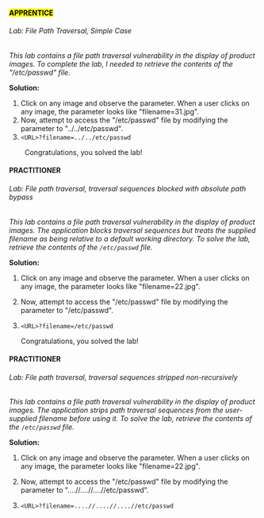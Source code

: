 #### <mark>APPRENTICE</mark>

###### Lab: File Path Traversal, Simple Case

*This lab contains a file path traversal vulnerability in the display of product images. To complete the lab, I needed to retrieve the contents of the "/etc/passwd" file.*

**Solution:**

1. Click on any image and observe the parameter. When a user clicks on any image, the parameter looks like "filename=31.jpg".
2. Now, attempt to access the "/etc/passwd" file by modifying the parameter to "../../etc/passwd".
3. `<URL>?filename=../../etc/passwd`

        Congratulations, you solved the lab!

#### PRACTITIONER

###### Lab: File path traversal, traversal sequences blocked with absolute path bypass

*This lab contains a file path traversal vulnerability in the display of product images. The application blocks traversal sequences but treats the supplied filename as being relative to a default working directory. To solve the lab, retrieve the contents of the `/etc/passwd` file.*

**Solution:**

1. Click on any image and observe the parameter. When a user clicks on any image, the parameter looks like "filename=22.jpg".

2. Now, attempt to access the "/etc/passwd" file by modifying the parameter to "/etc/passwd".

3. `<URL>?filename=/etc/passwd`
   
   Congratulations, you solved the lab!

#### PRACTITIONER

###### Lab: File path traversal, traversal sequences stripped non-recursively

*This lab contains a file path traversal vulnerability in the display of product images. The application strips path traversal sequences from the user-supplied filename before using it. To solve the lab, retrieve the contents of the `/etc/passwd` file.*

**Solution:**

1. Click on any image and observe the parameter. When a user clicks on any image, the parameter looks like "filename=22.jpg".

2. Now, attempt to access the "/etc/passwd" file by modifying the parameter to "....//....//....//etc/passwd".

3. `<URL>?filename=....//....//....//etc/passwd`




